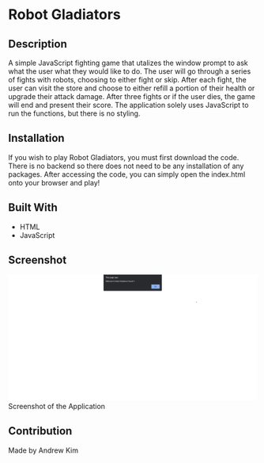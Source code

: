 # Robot Gladiators

## Description
A simple JavaScript fighting game that utalizes the window prompt to ask what the user what they would like to do. The user will go through a series of fights with robots, choosing to either fight or skip. After each fight, the user can visit the store and choose to either refill a portion of their health or upgrade their attack damage. After three fights or if the user dies, the game will end and present their score. The application solely uses JavaScript to run the functions, but there is no styling.

## Installation
If you wish to play Robot Gladiators, you must first download the code. There is no backend so there does not need to be any installation of any packages. After accessing the code, you can simply open the index.html onto your browser and play!

## Built With
* HTML
* JavaScript

## Screenshot
![screenshot of application](./assets/images/screenshot.png?raw=true "Screenshot")
Screenshot of the Application

## Contribution
Made by Andrew Kim